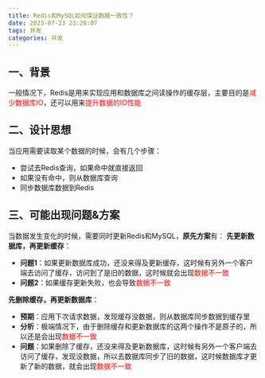 ```yaml
---
title: Redis和MySQL如何保证数据一致性？
date: 2023-07-23 23:28:07
tags: 并发
categories: 并发
---
```


## 一、背景
一般情况下，Redis是用来实现应用和数据库之间读操作的缓存层，主要目的是<font color=red>减少数据库IO</font>，还可以用来<font color=red>提升数据的IO性能</font>

## 二、设计思想
当应用需要读取某个数据的时候，会有几个步骤：
* 尝试去Redis查询，如果命中就直接返回
* 如果没有命中，则从数据库查询
* 同步数据库数据到Redis

## 三、可能出现问题&方案
当数据发生变化的时候，需要同时更新Redis和MySQL，**原先方案**有：
**先更新数据库，再更新缓存**：
* **问题1**：如果更新数据库成功，还没来得及更新缓存，这时候有另外一个客户端去访问了缓存，访问到了是旧的数据，这时候就会出现<font color=red>数据不一致</font>
* **问题2**：如果缓存更新失败，也会导致<font color=red>数据不一致</font>

**先删除缓存，再更新数据库**：
* **预期**：应用下次请求数据，发现缓存没数据，则从数据库同步数据到缓存里
* **分析**：极端情况下，由于删除缓存和更新数据库的这两个操作不是原子的，所以还是会出现<font color=red>数据不一致</font>
* **问题**：如果删除了缓存，还没来得及更新数据库，这时候有另外一个客户端去访问了缓存，发现没数据，所以去数据库同步了旧的数据，这时候数据库才更新了新的数据，就会出现<font color=red>数据不一致</font>



    
